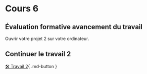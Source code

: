 # Cours 6

## Évaluation formative avancement du travail
Ouvrir votre projet 2 sur votre ordinateur.   

## Continuer le travail 2
[🛠️ Travail 2](./consignes/travail2.md){ .md-button } 

